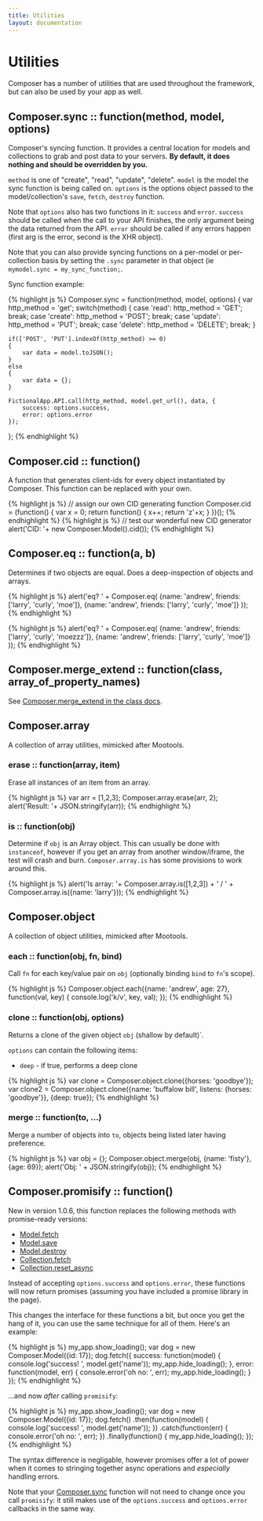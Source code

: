 ```yaml
---
title: Utilities
layout: documentation
---
```


# Utilities

Composer has a number of utilities that are used throughout the framework, but
can also be used by your app as well.

## Composer.sync :: function(method, model, options)

Composer's syncing function. It provides a central location for models and
collections to grab and post data to your servers. __By default, it does nothing
and should be overridden by you.__

`method` is one of "create", "read", "update", "delete". `model` is the model
the sync function is being called on. `options` is the options object passed to
the model/collection's `save`, `fetch`, `destroy` function.

Note that `options` also has two functions in it: `success` and `error`.
`success` should be called when the call to your API finishes, the only argument
being the data returned from the API. `error` should be called if any errors
happen (first arg is the error, second is the XHR object).

Note that you can also provide syncing functions on a per-model or
per-collection basis by setting the `.sync` parameter in that object (ie
`mymodel.sync = my_sync_function;`.

Sync function example:

<div class="noeval">
{% highlight js %}
Composer.sync = function(method, model, options)
{
    var http_method = 'get';
    switch(method)
    {
    case 'read': http_method = 'GET'; break;
    case 'create': http_method = 'POST'; break;
    case 'update': http_method = 'PUT'; break;
    case 'delete': http_method = 'DELETE'; break;
    }

    if(['POST', 'PUT'].indexOf(http_method) >= 0)
    {
        var data = model.toJSON();
    }
    else
    {
        var data = {};
    }

    FictionalApp.API.call(http_method, model.get_url(), data, {
        success: options.success,
        error: options.error
    });
};
{% endhighlight %}
</div>

## Composer.cid :: function()

A function that generates client-ids for every object instantiated by Composer.
This function can be replaced with your own.

{% highlight js %}
// assign our own CID generating function
Composer.cid = (function() {
    var x = 0;
    return function() {
        x++;
        return 'z'+x;
    }
})();
{% endhighlight %}
{% highlight js %}
// test our wonderful new CID generator
alert('CID: '+ new Composer.Model().cid());
{% endhighlight %}

## Composer.eq :: function(a, b)

Determines if two objects are equal. Does a deep-inspection of objects and
arrays.

{% highlight js %}
alert('eq? ' + Composer.eq(
    {name: 'andrew', friends: ['larry', 'curly', 'moe']},
    {name: 'andrew', friends: ['larry', 'curly', 'moe']}
));
{% endhighlight %}

{% highlight js %}
alert('eq? ' + Composer.eq(
    {name: 'andrew', friends: ['larry', 'curly', 'moezzz']},
    {name: 'andrew', friends: ['larry', 'curly', 'moe']}
));
{% endhighlight %}
## Composer.merge_extend :: function(class, array_of_property_names)

See [Composer.merge_extend in the class docs](/composer.js/docs/class#composer-merge-extend).

## Composer.array

A collection of array utilities, mimicked after Mootools.

### erase :: function(array, item)

Erase all instances of an item from an array.

{% highlight js %}
var arr = [1,2,3];
Composer.array.erase(arr, 2);
alert('Result: '+ JSON.stringify(arr));
{% endhighlight %}

### is :: function(obj)

Determine if `obj` is an Array object. This can usually be done with
`instanceof`, however if you get an array from another window/iframe, the test
will crash and burn. `Composer.array.is` has some provisions to work around
this.

{% highlight js %}
alert('Is array: '+ Composer.array.is([1,2,3]) + ' / ' + Composer.array.is({name: 'larry'}));
{% endhighlight %}

## Composer.object

A collection of object utilities, mimicked after Mootools.

### each :: function(obj, fn, bind)

Call `fn` for each key/value pair on `obj` (optionally binding `bind` to `fn`'s
scope).

<div class="noeval">
{% highlight js %}
Composer.object.each({name: 'andrew', age: 27}, function(val, key) {
    console.log('k/v', key, val);
});
{% endhighlight %}
</div>

### clone :: function(obj, options)

Returns a clone of the given object `obj` (shallow by default)`.

`options` can contain the following items:

- `deep` - if true, performs a deep clone

<div class="noeval">
{% highlight js %}
var clone = Composer.object.clone({horses: 'goodbye'});
var clone2 = Composer.object.clone({name: 'buffalow bill', listens: {horses: 'goodbye'}}, {deep: true});
{% endhighlight %}
</div>

### merge :: function(to, ...)

Merge a number of objects into `to`, objects being listed later having
preference.

{% highlight js %}
var obj = {};
Composer.object.merge(obj, {name: 'fisty'}, {age: 69});
alert('Obj: ' + JSON.stringify(obj));
{% endhighlight %}

## Composer.promisify :: function()

New in version 1.0.6, this function replaces the following methods with
promise-ready versions:

- [Model.fetch](/composer.js/docs/model#fetch)
- [Model.save](/composer.js/docs/model#save)
- [Model.destroy](/composer.js/docs/model#destroy)
- [Collection.fetch](/composer.js/docs/collection#fetch)
- [Collection.reset\_async](/composer.js/docs/collection#reset-async)

Instead of accepting `options.success` and `options.error`, these functions will
now return promises (assuming you have included a promise library in the page).

This changes the interface for these functions a bit, but once you get the hang
of it, you can use the same technique for all of them. Here's an example:

<div class="noeval">
{% highlight js %}
my_app.show_loading();
var dog = new Composer.Model({id: 17});
dog.fetch({
    success: function(model) {
        console.log('success! ', model.get('name'));
        my_app.hide_loading();
    },
    error: function(model, err) {
        console.error('oh no: ', err);
        my_app.hide_loading();
    }
});
{% endhighlight %}
</div>

...and now *after* calling `promisify`:

<div class="noeval">
{% highlight js %}
my_app.show_loading();
var dog = new Composer.Model({id: 17});
dog.fetch()
    .then(function(model) {
        console.log('success! ', model.get('name'));
    })
    .catch(function(err) {
        console.error('oh no: ', err);
    })
    .finally(function() {
        my_app.hide_loading();
    });
{% endhighlight %}
</div>

The syntax difference is negligable, however promises offer a lot of power when
it comes to stringing together async operations and *especially* handling
errors.

Note that your [Composer.sync](#composer-sync) function will not need to change
once you call `promisify`: it still makes use of the `options.success` and
`options.error` callbacks in the same way.

